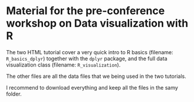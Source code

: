 # Material for the pre-conference workshop on Data visualization with R

The two HTML tutorial cover a very quick intro to R basics (filename: `R_basics_dplyr`) together with the `dplyr` package, and the full data visualization class (filename: `R_visualization`).

The other files are all the data files that we being used in the two tutorials.

I recommend to download everything and keep all the files in the samy folder.
